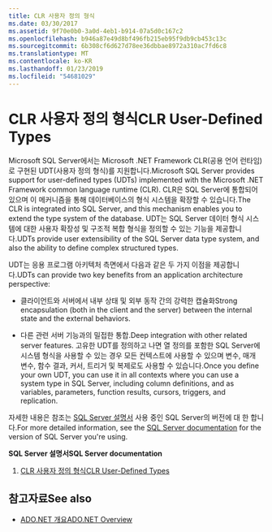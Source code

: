 ```yaml
---
title: CLR 사용자 정의 형식
ms.date: 03/30/2017
ms.assetid: 9f70e0b0-3a0d-4eb1-b914-07a5d0c167c2
ms.openlocfilehash: b946a87e49d8bf496fb215eb95f9db9cb453c13c
ms.sourcegitcommit: 6b308cf6d627d78ee36dbbae8972a310ac7fd6c8
ms.translationtype: MT
ms.contentlocale: ko-KR
ms.lasthandoff: 01/23/2019
ms.locfileid: "54681029"
---
```

# <a name="clr-user-defined-types"></a><span data-ttu-id="57f68-102">CLR 사용자 정의 형식</span><span class="sxs-lookup"><span data-stu-id="57f68-102">CLR User-Defined Types</span></span>
<span data-ttu-id="57f68-103">Microsoft SQL Server에서는 Microsoft .NET Framework CLR(공용 언어 런타임)로 구현된 UDT(사용자 정의 형식)를 지원합니다.</span><span class="sxs-lookup"><span data-stu-id="57f68-103">Microsoft SQL Server provides support for user-defined types (UDTs) implemented with the Microsoft .NET Framework common language runtime (CLR).</span></span> <span data-ttu-id="57f68-104">CLR은 SQL Server에 통합되어 있으며 이 메커니즘을 통해 데이터베이스의 형식 시스템을 확장할 수 있습니다.</span><span class="sxs-lookup"><span data-stu-id="57f68-104">The CLR is integrated into SQL Server, and this mechanism enables you to extend the type system of the database.</span></span> <span data-ttu-id="57f68-105">UDT는 SQL Server 데이터 형식 시스템에 대한 사용자 확장성 및 구조적 복합 형식을 정의할 수 있는 기능을 제공합니다.</span><span class="sxs-lookup"><span data-stu-id="57f68-105">UDTs provide user extensibility of the SQL Server data type system, and also the ability to define complex structured types.</span></span>  
  
 <span data-ttu-id="57f68-106">UDT는 응용 프로그램 아키텍처 측면에서 다음과 같은 두 가지 이점을 제공합니다.</span><span class="sxs-lookup"><span data-stu-id="57f68-106">UDTs can provide two key benefits from an application architecture perspective:</span></span>  
  
-   <span data-ttu-id="57f68-107">클라이언트와 서버에서 내부 상태 및 외부 동작 간의 강력한 캡슐화</span><span class="sxs-lookup"><span data-stu-id="57f68-107">Strong encapsulation (both in the client and the server) between the internal state and the external behaviors.</span></span>  
  
-   <span data-ttu-id="57f68-108">다른 관련 서버 기능과의 밀접한 통합.</span><span class="sxs-lookup"><span data-stu-id="57f68-108">Deep integration with other related server features.</span></span> <span data-ttu-id="57f68-109">고유한 UDT를 정의하고 나면 열 정의를 포함한 SQL Server에 시스템 형식을 사용할 수 있는 경우 모든 컨텍스트에 사용할 수 있으며 변수, 매개 변수, 함수 결과, 커서, 트리거 및 복제로도 사용할 수 있습니다.</span><span class="sxs-lookup"><span data-stu-id="57f68-109">Once you define your own UDT, you can use it in all contexts where you can use a system type in SQL Server, including column definitions, and as variables, parameters, function results, cursors, triggers, and replication.</span></span>  
  
 <span data-ttu-id="57f68-110">자세한 내용은 참조는 [SQL Server 설명서](/sql) 사용 중인 SQL Server의 버전에 대 한 합니다.</span><span class="sxs-lookup"><span data-stu-id="57f68-110">For more detailed information, see the [SQL Server documentation](/sql) for the version of SQL Server you're using.</span></span>
  
 <span data-ttu-id="57f68-111">**SQL Server 설명서**</span><span class="sxs-lookup"><span data-stu-id="57f68-111">**SQL Server documentation**</span></span>
  
1. [<span data-ttu-id="57f68-112">CLR 사용자 정의 형식</span><span class="sxs-lookup"><span data-stu-id="57f68-112">CLR User-Defined Types</span></span>](/sql/relational-databases/clr-integration-database-objects-user-defined-types/clr-user-defined-types)  
  
## <a name="see-also"></a><span data-ttu-id="57f68-113">참고자료</span><span class="sxs-lookup"><span data-stu-id="57f68-113">See also</span></span>

- [<span data-ttu-id="57f68-114">ADO.NET 개요</span><span class="sxs-lookup"><span data-stu-id="57f68-114">ADO.NET Overview</span></span>](../ado-net-overview.md)
